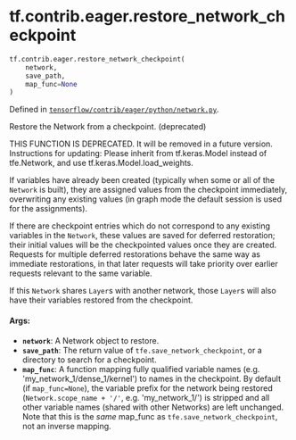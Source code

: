 <div itemscope itemtype="http://developers.google.com/ReferenceObject">
<meta itemprop="name" content="tf.contrib.eager.restore_network_checkpoint" />
</div>

# tf.contrib.eager.restore_network_checkpoint

``` python
tf.contrib.eager.restore_network_checkpoint(
    network,
    save_path,
    map_func=None
)
```



Defined in [`tensorflow/contrib/eager/python/network.py`](https://www.tensorflow.org/code/tensorflow/contrib/eager/python/network.py).

Restore the Network from a checkpoint. (deprecated)

THIS FUNCTION IS DEPRECATED. It will be removed in a future version.
Instructions for updating:
Please inherit from tf.keras.Model instead of tfe.Network, and use tf.keras.Model.load_weights.

If variables have already been created (typically when some or all of the
`Network` is built), they are assigned values from the checkpoint immediately,
overwriting any existing values (in graph mode the default session is used for
the assignments).

If there are checkpoint entries which do not correspond to any existing
variables in the `Network`, these values are saved for deferred restoration;
their initial values will be the checkpointed values once they are
created. Requests for multiple deferred restorations behave the same way as
immediate restorations, in that later requests will take priority over earlier
requests relevant to the same variable.

If this `Network` shares `Layer`s with another network, those `Layer`s will
also have their variables restored from the checkpoint.

#### Args:

* <b>`network`</b>: A Network object to restore.
* <b>`save_path`</b>: The return value of `tfe.save_network_checkpoint`, or a directory
    to search for a checkpoint.
* <b>`map_func`</b>: A function mapping fully qualified variable names
    (e.g. 'my_network_1/dense_1/kernel') to names in the checkpoint. By
    default (if `map_func=None`), the variable prefix for the network being
    restored (`Network.scope_name + '/'`, e.g. 'my_network_1/') is stripped
    and all other variable names (shared with other Networks) are left
    unchanged. Note that this is the _same_ map_func as
    `tfe.save_network_checkpoint`, not an inverse mapping.